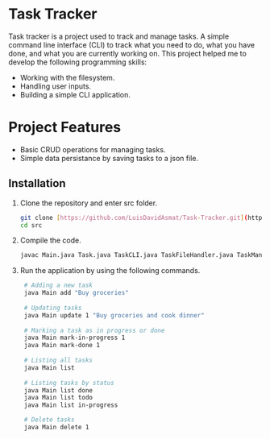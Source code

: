 # Task Tracker 
Task tracker is a project used to track and manage tasks. A simple command line interface (CLI) to track what you need to do, what you have done, and what you are currently working on. This project helped me to develop the following programming skills:
* Working with the filesystem.
* Handling user inputs.
* Building a simple CLI application.
# Project Features
* Basic CRUD operations for managing tasks.
* Simple data persistance by saving tasks to a json file.
## Installation

1. Clone the repository and enter src folder.
   ```bash
   git clone [https://github.com/LuisDavidAsmat/Task-Tracker.git](https://github.com/LuisDavidAsmat/Task-Tracker.git)
   cd src
3. Compile the code.
   ```bash
   javac Main.java Task.java TaskCLI.java TaskFileHandler.java TaskManager.java TaskStatus.java 
4. Run the application by using the following commands.
   ```bash
    # Adding a new task
    java Main add "Buy groceries"
       
    # Updating tasks
    java Main update 1 "Buy groceries and cook dinner"
    
    # Marking a task as in progress or done
    java Main mark-in-progress 1
    java Main mark-done 1
    
    # Listing all tasks
    java Main list
    
    # Listing tasks by status
    java Main list done
    java Main list todo
    java Main list in-progress

    # Delete tasks 
    java Main delete 1
   


